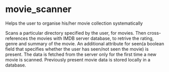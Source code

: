 # movie_scanner
Helps the user to organise his/her movie collection systematically

Scans a particular directory specified by the user, for movies. Then cross-references the movies with IMDB server database, to retrive the rating, genre and summary of the movie. An additional attribute for seen(a boolean field that specifies whether the user has seen/not seen the movie) is present. The data is fetched from the server only for the first time a new movie is scanned. Previously present movie data is stored locally in a database.
